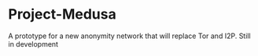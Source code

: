 # Project-Medusa
A prototype for a new anonymity network that will replace Tor and I2P. Still in development
